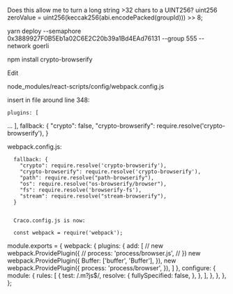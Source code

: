 Does this allow me to turn a long string >32 chars to a UINT256?
        uint256 zeroValue = uint256(keccak256(abi.encodePacked(groupId))) >> 8;
        

yarn deploy --semaphore 0x3889927F0B5Eb1a02C6E2C20b39a1Bd4EAd76131 --group 555 --network goerli



npm install crypto-browserify


Edit

node_modules/react-scripts/config/webpack.config.js

insert in file around line 348:

    plugins: [
...
      ],
      fallback: {
        "crypto": false,
        "crypto-browserify": require.resolve('crypto-browserify'),
      }

webpack.config.js:

      fallback: {
        "crypto": require.resolve('crypto-browserify'),
        "crypto-browserify": require.resolve('crypto-browserify'),
        "path": require.resolve("path-browserify"),
        "os": require.resolve("os-browserify/browser"),
        "fs": require.resolve('browserify-fs'),
        "stream": require.resolve("stream-browserify"),
      }


      Craco.config.js is now:

      const webpack = require('webpack');

module.exports = {
    webpack: {
        plugins: {
            add: [
                // new webpack.ProvidePlugin({
                //     process: 'process/browser.js',
                // })
                new webpack.ProvidePlugin({
                    Buffer: ['buffer', 'Buffer'],
                }),
                new webpack.ProvidePlugin({
                    process: 'process/browser',
                }),
            ]
        },
        configure: {
            module: {
                rules: [
                    {
                        test: /\.m?js$/,
                        resolve: {
                            fullySpecified: false,
                        },
                    },
                ],
            },
        },
    },
};